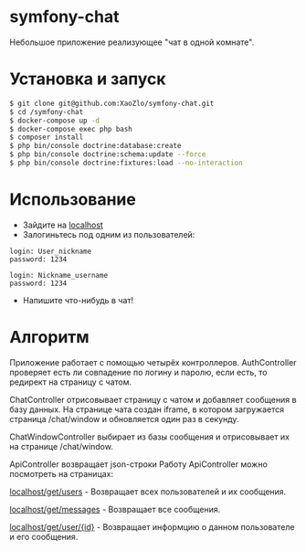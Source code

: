 # symfony-chat

Небольшое приложение реализующее "чат в одной комнате". 

# Установка и запуск

```bash
$ git clone git@github.com:XaoZlo/symfony-chat.git
$ cd /symfony-chat
$ docker-compose up -d
$ docker-compose exec php bash
$ composer install
$ php bin/console doctrine:database:create
$ php bin/console doctrine:schema:update --force
$ php bin/console doctrine:fixtures:load --no-interaction
```

# Использование

* Зайдите на [localhost](http://localhost)  
* Залогиньтесь под одним из пользователей:
```text
login: User_nickname
password: 1234

login: Nickname_username
password: 1234
```
* Напишите что-нибудь в чат!

# Алгоритм
Приложение работает с помощью четырёх контроллеров. 
AuthController проверяет есть ли совпадение по логину и паролю, если есть, то редирект на страницу с чатом.

ChatController отрисовывает страницу с чатом и добавляет сообщения в базу данных.
На странице чата создан iframe, в котором загружается страница /chat/window и обновляется один раз в секунду. 

ChatWindowController выбирает из базы сообщения и отрисовывает их на странице /chat/window.

ApiController возвращает json-строки
Работу ApiController можно посмотреть на страницах:
 
[localhost/get/users](http://localhost/get/users) - Возвращает всех пользователей и их сообщения.

[localhost/get/messages](http://localhost/get/messages) - Возвращает все сообщения.

[localhost/get/user/{id}](http://localhost/get/user/1) - Возвращает информцию о данном пользователе и его сообщения.
